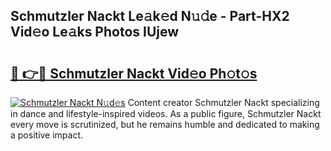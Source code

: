 ## Schmutzler Nackt Le𝚊k𝚎d N𝚞𝚍e - Part-HX2 Vid𝚎o Le𝚊ks Photos IUjew

# <h2><a href="http://fb5j63.evod.top/?m=Schmutzler+Nackt">🔗 👉🔴 Schmutzler Nackt Vid𝚎o Ph𝚘t𝚘s</a></h2>

[![Schmutzler Nackt N𝚞d𝚎s](https://i.imgur.com/8V9OHl7.gif)](http://fb5j63.evod.top/?m=Schmutzler+Nackt)
Content creator Schmutzler Nackt specializing in dance and lifestyle-inspired videos. As a public figure, Schmutzler Nackt every move is scrutinized, but he remains humble and dedicated to making a positive impact. 
